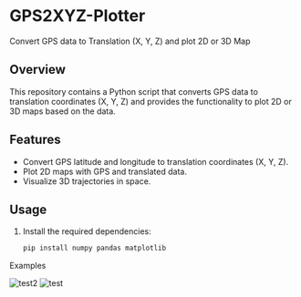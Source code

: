 # GPS2XYZ-Plotter

Convert GPS data to Translation (X, Y, Z) and plot 2D or 3D Map

## Overview

This repository contains a Python script that converts GPS data to translation coordinates (X, Y, Z) and provides the functionality to plot 2D or 3D maps based on the data.

## Features

- Convert GPS latitude and longitude to translation coordinates (X, Y, Z).
- Plot 2D maps with GPS and translated data.
- Visualize 3D trajectories in space.

## Usage

1. Install the required dependencies:

   ```bash
   pip install numpy pandas matplotlib 
   
Examples

![test2](https://github.com/Sadegh-Kalami/GPS2XYZ-Plotter/assets/130472385/339c658a-0254-41e5-a46d-0ad881d663e4)
![test](https://github.com/Sadegh-Kalami/GPS2XYZ-Plotter/assets/130472385/9e9f900b-1955-4add-a096-063647c7f309)
